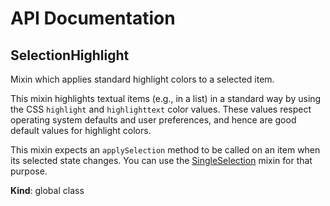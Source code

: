 # API Documentation
<a name="SelectionHighlight"></a>
## SelectionHighlight
Mixin which applies standard highlight colors to a selected item.

This mixin highlights textual items (e.g., in a list) in a standard way by
using the CSS `highlight` and `highlighttext` color values. These values
respect operating system defaults and user preferences, and hence are good
default values for highlight colors.

This mixin expects an `applySelection` method to be called on an item when
its selected state changes. You can use the
[SingleSelection](SingleSelection.md) mixin for that purpose.

  **Kind**: global class
